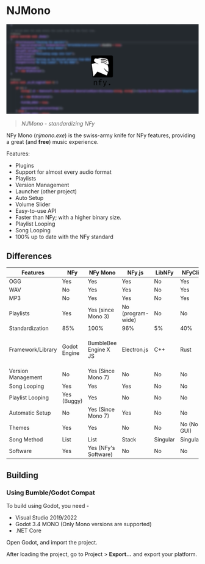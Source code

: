 # NJMono

![Mono NFy](./nfymonoofficial.png)

> *NJMono - standardizing NFy*

NFy Mono (*njmono.exe*) is the swiss-army knife for NFy features, providing a great (and **free**) music experience.

Features:

- Plugins
- Support for almost every audio format
- Playlists
- Version Management
- Launcher (other project)
- Auto Setup
- Volume Slider
- Easy-to-use API
- Faster than NFy; with a higher binary size.
- Playlist Looping
- Song Looping
- 100% up to date with the NFy standard

## Differences

| Features           | NFy          | NFy Mono             | NFy.js            | LibNFy   | NFyCli      | NFy.DJS                              |
|--------------------|--------------|----------------------|-------------------|----------|-------------|--------------------------------------|
| OGG                | Yes          | Yes                  | Yes               | No       | Yes         | Yes                                  |
| WAV                | No           | Yes                  | Yes               | No       | Yes         | Yes                                  |
| MP3                | No           | Yes                  | Yes               | No       | Yes         | Yes                                  |
| Playlists          | Yes          | Yes (since Mono 3)   | No (program-wide) | No       | No          | No                                   |
| Standardization    | 85%          | 100%                 | 96%               | 5%       | 40%         | 6%                                   |
| Framework/Library  | Godot Engine | BumbleBee Engine X JS| Electron.js       | C++      | Rust        | Electron/D (D Language X JavaScript) |
| Version Management | No           | Yes (Since Mono 7)   | No                | No       | No          | No                                   |
| Song Looping       | Yes          | Yes                  | Yes               | No       | No          | No                                   |
| Playlist Looping   | Yes (Buggy)  | Yes                  | No                | No       | No          | No                                   |
| Automatic Setup    | No           | Yes (Since Mono 7)   | Yes               | No       | No          | No                                   |
| Themes             | Yes          | Yes                  | No                | No       | No (No GUI) | No                                   |
| Song Method        | List         | List                 | Stack             | Singular | Singular    | Stack                                |
| Software           | Yes          | Yes (NFy's Software) | No                | No       | No          | No                                   |

## Building

### Using Bumble/Godot Compat

To build using Godot, you need -

* Visual Studio 2019/2022
* Godot 3.4 MONO (Only Mono versions are supported)
* .NET Core

Open Godot, and import the project.

After loading the project, go to Project > **Export...** and export your platform.